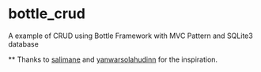 # bottle_crud
A example of CRUD using Bottle Framework with MVC Pattern and SQLite3 database

**
Thanks to <a href="https://github.com/salimane/bottle-mvc">salimane</a> and <a href="https://github.com/yanwarsolahudinn/bottleck">yanwarsolahudinn</a> for the inspiration.
